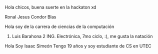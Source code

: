 Hola chicos, buena suerte en la hackaton xd

Ronal Jesus Condor Blas 

Hola soy de la carrera de ciencias de la computación 

1. Luis Barahona 2
	ING. Electrónica, 7mo ciclo, :), me gusta la natación

Hola Soy Isaac Simeón
Tengo 19 años y soy estudiante de CS en UTEC

